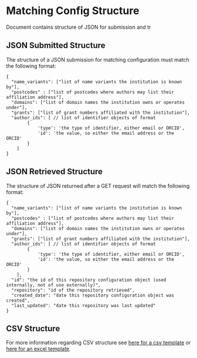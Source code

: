 # Matching Config Structure
Document contains structure of JSON for submission and tr

## JSON Submitted Structure
The structure of a JSON submission for matching configuration must match the following format: 
```
{
  "name_variants": ["list of name variants the institution is known by"],
  "postcodes" : ["list of postcodes where authors may list their affiliation address"],
  "domains": ["list of domain names the institution owns or operates under"],
  "grants": ["list of grant numbers affiliated with the institution"],
  "author_ids": [ // list of identifier objects of format
		{
			'type': 'the type of identifier, either email or ORCID', 
			'id': 'the value, so either the email address or the ORCID'
		}
	]
}
```
## JSON Retrieved Structure
The structure of JSON returned after a GET request will match the following format: 
```
{
  "name_variants": ["list of name variants the institution is known by"],
  "postcodes" : ["list of postcodes where authors may list their affiliation address"],
  "domains": ["list of domain names the institution owns or operates under"],
  "grants": ["list of grant numbers affiliated with the institution"],
  "author_ids": [ // list of identifier objects of format
		{
			'type': 'the type of identifier, either email or ORCID', 
			'id': 'the value, so either the email address or the ORCID'
		}
	],
  "id": "the id of this repository configuration object (used internally, not of use externally)",
  "repository": "id of the repository retrieved",
  "created_date": "date this repository configuration object was created",
  "last_updated": "date this repository was last updated"
}
```
  
## CSV Structure
For more information regarding CSV structure see [here for a csv template](http://pubrouter.jisc.ac.uk/static/csvtemplate.csv) or [here for an excel template](https://pubrouter.jisc.ac.uk/static/csvtemplate_router_matching_params_XLS_FORMAT.xlsx).
